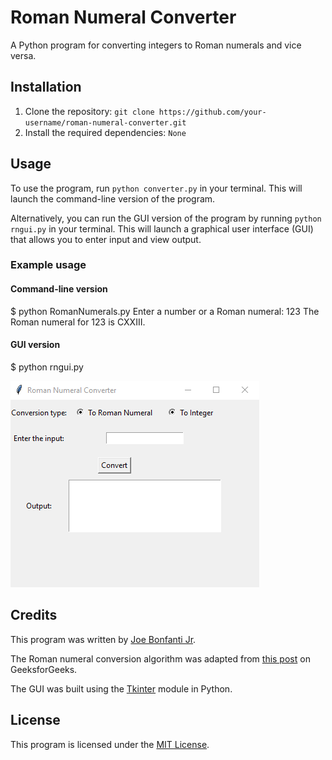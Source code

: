 # Roman Numeral Converter

A Python program for converting integers to Roman numerals and vice versa.

## Installation

1. Clone the repository: `git clone https://github.com/your-username/roman-numeral-converter.git`
2. Install the required dependencies: `None`

## Usage

To use the program, run `python converter.py` in your terminal. This will launch the command-line version of the program.

Alternatively, you can run the GUI version of the program by running `python rngui.py` in your terminal. This will launch a graphical user interface (GUI) that allows you to enter input and view output.

### Example usage

#### Command-line version

$ python RomanNumerals.py
Enter a number or a Roman numeral: 123
The Roman numeral for 123 is CXXIII.

#### GUI version

$ python rngui.py

![Screenshot of the GUI](RNG.png)

## Credits

This program was written by [Joe Bonfanti Jr](https://github.com/IAmJuniorB).

The Roman numeral conversion algorithm was adapted from [this post](https://www.geeksforgeeks.org/converting-decimal-number-lying-between-1-to-3999-to-roman-numerals/) on GeeksforGeeks.

The GUI was built using the [Tkinter](https://docs.python.org/3/library/tk.html) module in Python.

## License

This program is licensed under the [MIT License](LICENSE).
